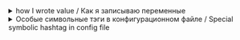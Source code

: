 <d>
      <details>
            <summary> how I wrote value / Как я записываю переменные </summary>

RUS           
==
            
```html
<пример> - сам пример не содержит знаков <>
```    
Например:
```html
      mysql -u <mysql_пользователь> -p -d <mysql_БД> < <пример>.sql
```
выглядит как:
```vim
      mysql -u root -p -d inno_DB < inno.sql
```
если пример в шаблоне будет в знаках
```python
<> , то экранирую между знаками долларов $....$
```
Например:
```python
      $<пример>$
```

**[OPTIONS]** содержит болле чем одну команду или ключ

ENG
==

```html
<example> - looks likke example without characters <>
``` 
 For example:
 ```html
      mysql -u <mysql_user> -p -d <mysql_database> < <example>.sql
```
looks like:
```vim
      mysql -u root -p -d inno_DB < inno.sql
```
if example have symbols character
```python
<> then i will to escape between dollars character $....$
```
 For example:
```python
      $<example>$
```

**[OPTIONS]** contains more then one command or special key

</details>
</d>

<d>
      <details>
            <summary> Особые символьные тэги в конфигурационном файле /
                      Special symbolic hashtag in config file 
            </summary>
            

    
| ***hashtag*** | ***additional comment*** | ***Decsription*** |
|---|---|---|
|***|<b>On Start String<b>|***|
| | | | | | 
| <b>#M</b> | - commented text | значит я намерено закоментил | 
| <b>#W</b> | - описание\| text | warning |
| <b>#DW</b> | - описание\| text | does work +text? |
| <b>#Er</b> or <b>#ER</b> | - описание\| text | error |
| <b>#R</b> | - описание\| text | removed in version or other |
| <b>#Ed</b> or <b>#E</b> | - описание\| text | eddit |
| <b>#tt</b> or <b>#TT</b> or <b>#T</b> | - описание\| text | test команда для проверки |
||| 
| <b>#!NW</b> | - описание\| text | not work |
| <b>#!NE</b> | - описание\| text | not exist |
| <b>#!WW</b> | - описание\| text | work wrong |
| <b>#!D</b> | - описание\| text | deprecated in verion or other |
| | | | | |
|***|<b>On all other place in string<b>|***|
| | | | 
| <b>#F</b> | - text | формат ввода |
| <b>#V</b> | - text | один из вариантов комманды |
| <b>#C</b> | - comment | комментарий ввиде описания |

</details
</d>
